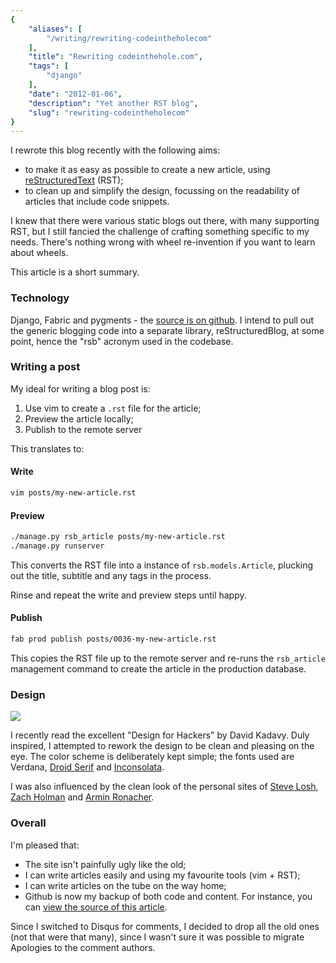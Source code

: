 ```yaml
---
{
    "aliases": [
        "/writing/rewriting-codeintheholecom"
    ],
    "title": "Rewriting codeinthehole.com",
    "tags": [
        "django"
    ],
    "date": "2012-01-06",
    "description": "Yet another RST blog",
    "slug": "rewriting-codeintheholecom"
}
---
```



I rewrote this blog recently with the following aims:

- to make it as easy as possible to create a new article, using
    [reStructuredText](http://docutils.sourceforge.net/rst.html) (RST);
- to clean up and simplify the design, focussing on the readability of
    articles that include code snippets.

I knew that there were various static blogs out there, with many
supporting RST, but I still fancied the challenge of crafting something
specific to my needs. There's nothing wrong with wheel re-invention if
you want to learn about wheels.

This article is a short summary.

### Technology

Django, Fabric and pygments - the [source is on
github](http://github.com/codeinthehole/codeinthehole.com). I intend to
pull out the generic blogging code into a separate library,
reStructuredBlog, at some point, hence the "rsb" acronym used in the
codebase.

### Writing a post

My ideal for writing a blog post is:

1. Use vim to create a `.rst` file for the article;
2. Preview the article locally;
3. Publish to the remote server

This translates to:

#### Write

``` bash
vim posts/my-new-article.rst 
```

#### Preview

``` bash
./manage.py rsb_article posts/my-new-article.rst
./manage.py runserver
```

This converts the RST file into a instance of `rsb.models.Article`,
plucking out the title, subtitle and any tags in the process.

Rinse and repeat the write and preview steps until happy.

#### Publish

``` bash
fab prod publish posts/0036-my-new-article.rst
```

This copies the RST file up to the remote server and re-runs the
`rsb_article` management command to create the article in the production
database.

### Design

<img src="/images/bookcovers/9781119998952.jpg" class="align-right" />

I recently read the excellent "Design for Hackers" by David Kadavy. Duly
inspired, I attempted to rework the design to be clean and pleasing on
the eye. The color scheme is deliberately kept simple; the fonts used
are Verdana, [Droid
Serif](http://www.google.com/webfonts/specimen/Droid+Serif) and
[Inconsolata](http://www.google.com/webfonts/specimen/Inconsolata).

I was also influenced by the clean look of the personal sites of [Steve
Losh](http://stevelosh.com/), [Zach Holman](http://zachholman.com/) and
[Armin Ronacher](http://lucumr.pocoo.org/).

### Overall

I'm pleased that:

- The site isn't painfully ugly like the old;
- I can write articles easily and using my favourite tools (vim +
    RST);
- I can write articles on the tube on the way home;
- Github is now my backup of both code and content. For instance, you
    can [view the source of this
    article](https://raw.github.com/codeinthehole/codeinthehole.com/master/www/posts/0038-restructured-blog.rst).

Since I switched to Disqus for comments, I decided to drop all the old
ones (not that were that many), since I wasn't sure it was possible to
migrate Apologies to the comment authors.
